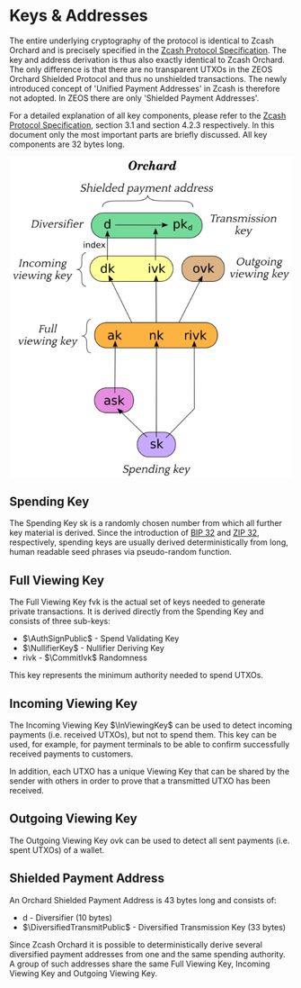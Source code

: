 # Keys & Addresses

The entire underlying cryptography of the protocol is identical to Zcash Orchard and is precisely specified in the [Zcash Protocol Specification](https://zips.z.cash/protocol/protocol.pdf). The key and address derivation is thus also exactly identical to Zcash Orchard. The only difference is that there are no transparent UTXOs in the ZEOS Orchard Shielded Protocol and thus no unshielded transactions. The newly introduced concept of 'Unified Payment Addresses' in Zcash is therefore not adopted. In ZEOS there are only 'Shielded Payment Addresses'.

For a detailed explanation of all key components, please refer to the [Zcash Protocol Specification](https://zips.z.cash/protocol/protocol.pdf), section 3.1 and section 4.2.3 respectively. In this document only the most important parts are briefly discussed. All key components are 32 bytes long.

<img align="center" src="https://github.com/mschoenebeck/zeos-docs/blob/main/book/protocol/keys.png?raw=true">

## Spending Key
The Spending Key $\mathsf{sk}$ is a randomly chosen number from which all further key material is derived. Since the introduction of [BIP 32](https://github.com/bitcoin/bips/blob/master/bip-0032.mediawiki) and [ZIP 32](https://zips.z.cash/zip-0032#specification-orchard-key-derivation), respectively, spending keys are usually derived deterministically from long, human readable seed phrases via pseudo-random function.

## Full Viewing Key
The Full Viewing Key $\mathsf{fvk}$ is the actual set of keys needed to generate private transactions. It is derived directly from the Spending Key and consists of three sub-keys:

- $\AuthSignPublic$ - Spend Validating Key
- $\NullifierKey$ - Nullifier Deriving Key
- $\mathsf{rivk}$ - $\CommitIvk$ Randomness

This key represents the minimum authority needed to spend UTXOs.

## Incoming Viewing Key
The Incoming Viewing Key $\InViewingKey$ can be used to detect incoming payments (i.e. received UTXOs), but not to spend them. This key can be used, for example, for payment terminals to be able to confirm successfully received payments to customers.

In addition, each UTXO has a unique Viewing Key that can be shared by the sender with others in order to prove that a transmitted UTXO has been received.

## Outgoing Viewing Key
The Outgoing Viewing Key $\mathsf{ovk}$ can be used to detect all sent payments (i.e. spent UTXOs) of a wallet.

## Shielded Payment Address
An Orchard Shielded Payment Address is 43 bytes long and consists of:

- $\mathsf{d}$ - Diversifier (10 bytes)
- $\DiversifiedTransmitPublic$ - Diversified Transmission Key (33 bytes)

Since Zcash Orchard it is possible to deterministically derive several diversified payment addresses from one and the same spending authority. A group of such addresses share the same Full Viewing Key, Incoming Viewing Key and Outgoing Viewing Key.